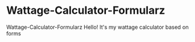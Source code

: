 # Wattage-Calculator-Formularz
Wattage-Calculator-Formularz
Hello!
It's my wattage calculator based on forms
